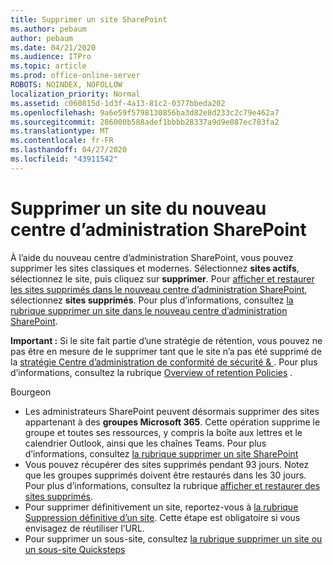 ```yaml
---
title: Supprimer un site SharePoint
ms.author: pebaum
author: pebaum
ms.date: 04/21/2020
ms.audience: ITPro
ms.topic: article
ms.prod: office-online-server
ROBOTS: NOINDEX, NOFOLLOW
localization_priority: Normal
ms.assetid: c060815d-1d3f-4a13-81c2-0377bbeda202
ms.openlocfilehash: 9a6e59f5798130856ba3d82e8d233c2c79e462a7
ms.sourcegitcommit: 286000b588adef1bbbb28337a9d9e087ec783fa2
ms.translationtype: MT
ms.contentlocale: fr-FR
ms.lasthandoff: 04/27/2020
ms.locfileid: "43911542"
---
```

# <a name="delete-a-site-from-the-new-sharepoint-admin-center"></a>Supprimer un site du nouveau centre d’administration SharePoint

À l’aide du nouveau centre d’administration SharePoint, vous pouvez supprimer les sites classiques et modernes. Sélectionnez **sites actifs**, sélectionnez le site, puis cliquez sur **supprimer**. Pour [afficher et restaurer les sites supprimés dans le nouveau centre d’administration SharePoint](https://docs.microsoft.com/sharepoint/view-and-restore-deleted-sites-in-new-admin-center), sélectionnez **sites supprimés**. Pour plus d’informations, consultez [la rubrique supprimer un site dans le nouveau centre d’administration SharePoint](https://docs.microsoft.com/sharepoint/delete-site-collection#delete-a-site-in-the-new-sharepoint-admin-center).

**Important :** Si le site fait partie d’une stratégie de rétention, vous pouvez ne pas être en mesure de le supprimer tant que le site n’a pas été supprimé de la [stratégie Centre d’administration de conformité de sécurité &amp; ](https://protection.office.com/?rfr=AdminCenter#/homepage). Pour plus d’informations, consultez la rubrique [Overview of retention Policies](https://docs.microsoft.com/office365/securitycompliance/retention-policies#content-in-onedrive-accounts-and-sharepoint-sites) . 

Bourgeon
- Les administrateurs SharePoint peuvent désormais supprimer des sites appartenant à des **groupes Microsoft 365**. Cette opération supprime le groupe et toutes ses ressources, y compris la boîte aux lettres et le calendrier Outlook, ainsi que les chaînes Teams. Pour plus d’informations, consultez [la rubrique supprimer un site SharePoint](https://docs.microsoft.com/sharepoint/manage-sites-in-new-admin-center#delete-a-site)
- Vous pouvez récupérer des sites supprimés pendant 93 jours. Notez que les groupes supprimés doivent être restaurés dans les 30 jours. Pour plus d’informations, consultez la rubrique [afficher et restaurer des sites supprimés](https://docs.microsoft.com/sharepoint/view-and-restore-deleted-sites-in-new-admin-center).
- Pour supprimer définitivement un site, reportez-vous à [la rubrique Suppression définitive d’un site](https://docs.microsoft.com/sharepoint/delete-site-collection#permanently-delete-a-site). Cette étape est obligatoire si vous envisagez de réutiliser l’URL. 
- Pour supprimer un sous-site, consultez [la rubrique supprimer un site ou un sous-site Quicksteps](https://support.office.com/article/Delete-a-SharePoint-site-or-subsite-bc37b743-0cef-475e-9a8c-8fc4d40179fb#__bkmkshortcut)
